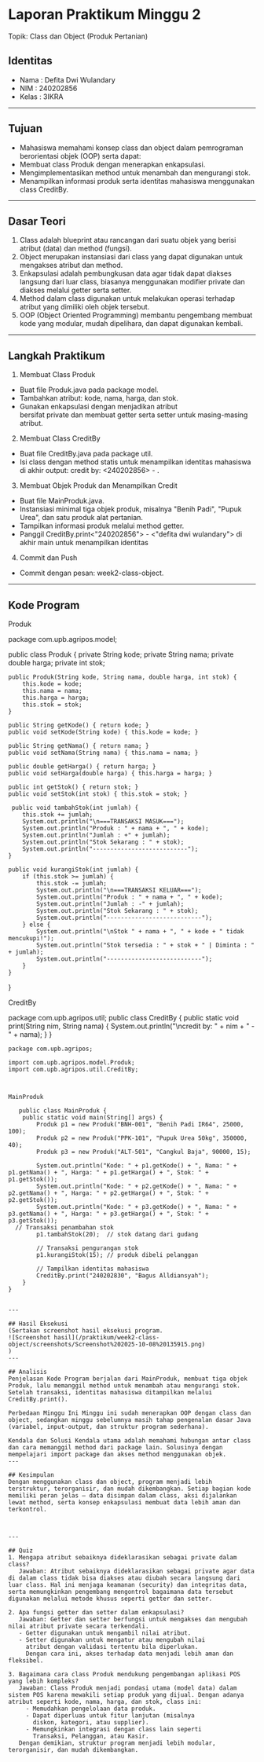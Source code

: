 # Laporan Praktikum Minggu 2
Topik: Class dan Object (Produk Pertanian)

## Identitas
- Nama    : Defita Dwi Wulandary
- NIM     : 240202856
- Kelas   : 3IKRA

---

## Tujuan
- Mahasiswa memahami konsep class dan object dalam 
  pemrograman berorientasi objek (OOP) serta dapat:
- Membuat class Produk dengan menerapkan enkapsulasi.
- Mengimplementasikan method untuk menambah dan 
  mengurangi stok.
- Menampilkan informasi produk serta identitas mahasiswa 
  menggunakan class CreditBy.

---

## Dasar Teori
1. Class adalah blueprint atau rancangan dari suatu objek 
   yang berisi atribut (data) dan method (fungsi).
2. Object merupakan instansiasi dari class yang dapat 
   digunakan untuk mengakses atribut dan method. 
3. Enkapsulasi adalah pembungkusan data agar tidak dapat 
   diakses langsung dari luar class, biasanya menggunakan modifier private dan diakses melalui getter serta setter.
4. Method dalam class digunakan untuk melakukan operasi 
   terhadap atribut yang dimiliki oleh objek tersebut.
5. OOP (Object Oriented Programming) membantu pengembang 
   membuat kode yang modular, mudah dipelihara, dan dapat digunakan kembali.

---

## Langkah Praktikum
1. Membuat Class Produk
  - Buat file Produk.java pada package model.
  - Tambahkan atribut: kode, nama, harga, dan stok.
  - Gunakan enkapsulasi dengan menjadikan atribut   
    bersifat private dan membuat getter serta setter untuk masing-masing atribut.
2. Membuat Class CreditBy
  - Buat file CreditBy.java pada package util.
  - Isi class dengan method statis untuk menampilkan 
    identitas mahasiswa di akhir output: credit by: <240202856> - <defita dwi wulandary>.
3. Membuat Objek Produk dan Menampilkan Credit
  - Buat file MainProduk.java.
  - Instansiasi minimal tiga objek produk, misalnya 
    "Benih Padi", "Pupuk Urea", dan satu produk alat pertanian.
  - Tampilkan informasi produk melalui method getter.
  - Panggil CreditBy.print<"240202856"> - <"defita dwi 
    wulandary"> di akhir main untuk menampilkan identitas
4. Commit dan Push
  - Commit dengan pesan: week2-class-object.

---

## Kode Program

Produk


   package com.upb.agripos.model;

   public class Produk {
    private String kode;
    private String nama;
    private double harga;
    private int stok;

    public Produk(String kode, String nama, double harga, int stok) {
        this.kode = kode;
        this.nama = nama;
        this.harga = harga;
        this.stok = stok;
    }

    public String getKode() { return kode; }
    public void setKode(String kode) { this.kode = kode; }

    public String getNama() { return nama; }
    public void setNama(String nama) { this.nama = nama; }

    public double getHarga() { return harga; }
    public void setHarga(double harga) { this.harga = harga; }

    public int getStok() { return stok; }
    public void setStok(int stok) { this.stok = stok; }

     public void tambahStok(int jumlah) {
        this.stok += jumlah;
        System.out.println("\n===TRANSAKSI MASUK===");
        System.out.println("Produk : " + nama + ", " + kode);
        System.out.println("Jumlah : +" + jumlah);
        System.out.println("Stok Sekarang : " + stok);
        System.out.println("---------------------------");
    }

    public void kurangiStok(int jumlah) {
        if (this.stok >= jumlah) {
            this.stok -= jumlah;
            System.out.println("\n===TRANSAKSI KELUAR===");
            System.out.println("Produk : " + nama + ", " + kode);
            System.out.println("Jumlah : -" + jumlah);
            System.out.println("Stok Sekarang : " + stok);
            System.out.println("---------------------------");
        } else {
            System.out.println("\nStok " + nama + ", " + kode + " tidak mencukupi!");
            System.out.println("Stok tersedia : " + stok + " | Diminta : " + jumlah);
            System.out.println("---------------------------");
        }
    }
}


CreditBy


   package com.upb.agripos.util;
public class CreditBy {
    public static void print(String nim, String nama) {
        System.out.println("\ncredit by: " + nim + " - " + nama);
    }
}

```MainProduk
package com.upb.agripos;

import com.upb.agripos.model.Produk;
import com.upb.agripos.util.CreditBy;



MainProduk

   public class MainProduk {
    public static void main(String[] args) {
        Produk p1 = new Produk("BNH-001", "Benih Padi IR64", 25000, 100);
        Produk p2 = new Produk("PPK-101", "Pupuk Urea 50kg", 350000, 40);
        Produk p3 = new Produk("ALT-501", "Cangkul Baja", 90000, 15);

        System.out.println("Kode: " + p1.getKode() + ", Nama: " + p1.getNama() + ", Harga: " + p1.getHarga() + ", Stok: " + p1.getStok());
        System.out.println("Kode: " + p2.getKode() + ", Nama: " + p2.getNama() + ", Harga: " + p2.getHarga() + ", Stok: " + p2.getStok());
        System.out.println("Kode: " + p3.getKode() + ", Nama: " + p3.getNama() + ", Harga: " + p3.getHarga() + ", Stok: " + p3.getStok());
  // Transaksi penambahan stok
        p1.tambahStok(20);  // stok datang dari gudang

        // Transaksi pengurangan stok
        p1.kurangiStok(15); // produk dibeli pelanggan
      
        // Tampilkan identitas mahasiswa
        CreditBy.print("240202830", "Bagus Alldiansyah");
    }
}


---

## Hasil Eksekusi
(Sertakan screenshot hasil eksekusi program.  
![Screenshot hasil](/praktikum/week2-class-object/screenshots/Screenshot%202025-10-08%20135915.png)
)
---

## Analisis
Penjelasan Kode Program berjalan dari MainProduk, membuat tiga objek Produk, lalu memanggil method untuk menambah atau mengurangi stok. Setelah transaksi, identitas mahasiswa ditampilkan melalui CreditBy.print().

Perbedaan Minggu Ini Minggu ini sudah menerapkan OOP dengan class dan object, sedangkan minggu sebelumnya masih tahap pengenalan dasar Java (variabel, input-output, dan struktur program sederhana).

Kendala dan Solusi Kendala utama adalah memahami hubungan antar class dan cara memanggil method dari package lain. Solusinya dengan mempelajari import package dan akses method menggunakan objek.
---

## Kesimpulan
Dengan menggunakan class dan object, program menjadi lebih terstruktur, terorganisir, dan mudah dikembangkan. Setiap bagian kode memiliki peran jelas — data disimpan dalam class, aksi dijalankan lewat method, serta konsep enkapsulasi membuat data lebih aman dan terkontrol.



---

## Quiz
1. Mengapa atribut sebaiknya dideklarasikan sebagai private dalam class?
   Jawaban: Atribut sebaiknya dideklarasikan sebagai private agar data di dalam class tidak bisa diakses atau diubah secara langsung dari luar class. Hal ini menjaga keamanan (security) dan integritas data, serta memungkinkan pengembang mengontrol bagaimana data tersebut digunakan melalui metode khusus seperti getter dan setter.

2. Apa fungsi getter dan setter dalam enkapsulasi? 
   Jawaban: Getter dan setter berfungsi untuk mengakses dan mengubah nilai atribut private secara terkendali.
   - Getter digunakan untuk mengambil nilai atribut.
   - Setter digunakan untuk mengatur atau mengubah nilai 
     atribut dengan validasi tertentu bila diperlukan.
     Dengan cara ini, akses terhadap data menjadi lebih aman dan fleksibel.

3. Bagaimana cara class Produk mendukung pengembangan aplikasi POS yang lebih kompleks?
   Jawaban: Class Produk menjadi pondasi utama (model data) dalam sistem POS karena mewakili setiap produk yang dijual. Dengan adanya atribut seperti kode, nama, harga, dan stok, class ini:
     - Memudahkan pengelolaan data produk.
     - Dapat diperluas untuk fitur lanjutan (misalnya  
       diskon, kategori, atau supplier).
     - Memungkinkan integrasi dengan class lain seperti 
       Transaksi, Pelanggan, atau Kasir.
   Dengan demikian, struktur program menjadi lebih modular, terorganisir, dan mudah dikembangkan.
